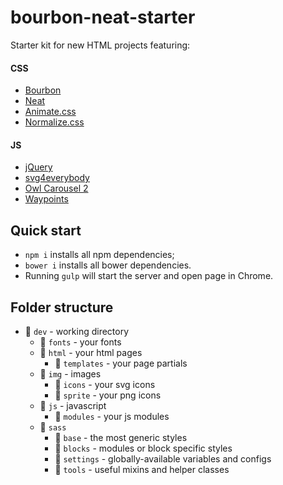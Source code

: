 # bourbon-neat-starter

Starter kit for new HTML projects featuring:
#### CSS
* [Bourbon](http://bourbon.io/docs/)
* [Neat](https://neat.bourbon.io/docs/latest/)
* [Animate.css](https://github.com/daneden/animate.css)
* [Normalize.css](https://github.com/necolas/normalize.css/)

#### JS
* [jQuery](http://api.jquery.com)
* [svg4everybody](https://www.npmjs.com/package/svg4everybody)
* [Owl Carousel 2](https://owlcarousel2.github.io/OwlCarousel2/docs/started-welcome.html)
* [Waypoints](http://imakewebthings.com/waypoints/guides/jquery-zepto/)

## Quick start

* `npm i` installs all npm dependencies;
* `bower i` installs all bower dependencies.
* Running `gulp` will start the server and open page in Chrome.

## Folder structure

* :open_file_folder: `dev` - working directory
    * :open_file_folder: `fonts` - your fonts
    * :open_file_folder: `html` - your html pages
        * :file_folder: `templates` - your page partials
    * :open_file_folder: `img` - images
        * :file_folder: `icons` - your svg icons
        * :file_folder: `sprite` - your png icons
    * :open_file_folder: `js` - javascript
        * :file_folder: `modules` - your js modules
    * :open_file_folder: `sass`
        * :file_folder: `base` - the most generic styles
        * :file_folder: `blocks` - modules or block specific styles
        * :file_folder: `settings` - globally-available variables and configs
        * :file_folder: `tools` - useful mixins and helper classes

